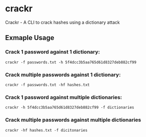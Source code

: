 # crackr
Crackr - A CLI to crack hashes using a dictionary attack

## Exmaple Usage

### Crack 1 password against 1 dictionary:

`crackr -f passwords.txt -h 5f4dcc3b5aa765d61d8327deb882cf99`

### Crack multiple passwords against 1 dictionary:

`crackr -f passwords.txt -hf hashes.txt`

### Crack 1 password against multiple dictionaries:

`crackr -h 5f4dcc3b5aa765d61d8327deb882cf99 -f dictionaries`

### Crack multiple passwords against multiple dictionaries

`crackr -hf hashes.txt -f dicitonaries`



